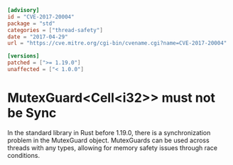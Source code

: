 ```toml
[advisory]
id = "CVE-2017-20004"
package = "std"
categories = ["thread-safety"]
date = "2017-04-29"
url = "https://cve.mitre.org/cgi-bin/cvename.cgi?name=CVE-2017-20004"

[versions]
patched = [">= 1.19.0"]
unaffected = ["< 1.0.0"]
```

# MutexGuard\<Cell\<i32\>\> must not be Sync

In the standard library in Rust before 1.19.0, there is a synchronization problem in the MutexGuard object. MutexGuards can be used across threads with any types, allowing for memory safety issues through race conditions.
